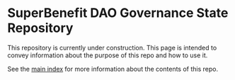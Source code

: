 # SuperBenefit DAO Governance State Repository

This repository is currently under construction. This page is intended to convey information about the purpose of this repo and how to use it.

See the [main index](/index.md) for more information about the contents of this repo.
